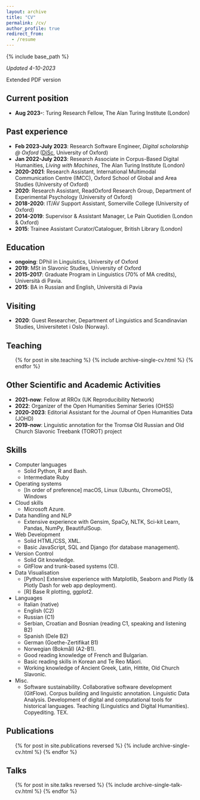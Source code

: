 ```yaml
---
layout: archive
title: "CV"
permalink: /cv/
author_profile: true
redirect_from:
  - /resume
---
```


{% include base_path %}

<p><i> Updated 4-10-2023</i></p>

<a href="/images/CV-Pedrazzini.pdf"><i class="fas fa-file-pdf"></i></a> Extended PDF version

## Current position
* **Aug 2023-**: Turing Research Fellow, The Alan Turing Institute (London)

## Past experience
* **Feb 2023-July 2023**: Research Software Engineer, *Digital scholarship @ Oxford* ([DiSc](https://digitalscholarship.web.ox.ac.uk/what-digital-scholarship-oxford), University of Oxford)
* **Jan 2022-July 2023**: Research Associate in Corpus-Based Digital Humanities, *Living with Machines*, The Alan Turing Institute (London)
* **2020-2021**: Research Assistant, International Multimodal Communication Centre (IMCC), Oxford School of Global and Area Studies (University of Oxford)
* **2020**: Research Assistant, ReadOxford Research Group, Department of Experimental Psychology (University of Oxford)
* **2018-2020**: IT/AV Support Assistant, Somerville College (University of Oxford)
* **2014-2019**: Supervisor & Assistant Manager, Le Pain Quotidien (London & Oxford)
* **2015**: Trainee Assistant Curator/Cataloguer, British Library (London)

## Education
* **ongoing**: DPhil in Linguistics, University of Oxford
* **2019**: MSt in Slavonic Studies, University of Oxford
* **2015-2017**: Graduate Program in Linguistics (70% of MA credits), Università di Pavia.
* **2015**: BA in Russian and English, Università di Pavia

## Visiting
* **2020**: Guest Researcher, Department of Linguistics and Scandinavian Studies, Universitetet i Oslo (Norway).


## Teaching
  <ul>{% for post in site.teaching %}
    {% include archive-single-cv.html %}
  {% endfor %}</ul>

## Other Scientific and Academic Activities
* **2021-now**: Fellow at RROx (UK Reproducibility Network) <a href="https://ox.ukrn.org/people/#NiloPedrazzini"><i class="fas fa-external-link-alt"></i></a>
* **2022**: Organizer of the Open Humanities Seminar Series (OHSS) <a href="https://openhumanitiesseminar.github.io"><i class="fas fa-external-link-alt"></i></a>
* **2020-2023**: Editorial Assistant for the Journal of Open Humanities Data (JOHD) <a href="https://openhumanitiesdata.metajnl.com"><i class="fas fa-external-link-alt"></i></a>
* **2019-now**: Linguistic annotation for the Tromsø Old Russian and Old Church Slavonic Treebank (TOROT) <a href="http://torottreebank.github.io"><i class="fas fa-external-link-alt"></i></a> project

## Skills
* Computer languages
  * Solid Python, R and Bash. 
  * Intermediate Ruby
* Operating systems
  * [In order of preference] macOS, Linux (Ubuntu, ChromeOS), Windows
* Cloud skills 
  * Microsoft Azure.
* Data handling and NLP
  * Extensive experience with Gensim, SpaCy, NLTK, Sci-kit Learn, Pandas, NumPy, BeautifulSoup.
* Web Development
  * Solid HTML/CSS, XML. 
  * Basic JavaScript, SQL and Django (for database management).
* Version Control
  * Solid Git knowledge. 
  * GitFlow and trunk-based systems (CI).
* Data Visualisation
  * [Python] Extensive experience with Matplotlib, Seaborn and Plotly (& Plotly Dash for web app deployment). 
  * [R] Base R plotting, ggplot2.
* Languages
  * Italian (native) 
  * English (C2)
  * Russian (C1)
  * Serbian, Croatian and Bosnian (reading C1, speaking and listening B2)
  * Spanish (Dele B2)
  * German (Goethe-Zertifikat B1)
  * Norwegian (Bokmål) (A2-B1). 
  * Good reading knowledge of French and Bulgarian. 
  * Basic reading skills in Korean and Te Reo Māori. 
  * Working knowledge of Ancient Greek, Latin, Hittite, Old Church Slavonic.
* Misc.
  * Software sustainability. Collaborative software development (GitFlow). Corpus building and linguistic annotation. Linguistic Data Analysis. Development of digital and computational tools for historical languages. Teaching (Linguistics and Digital Humanities). Copyediting. TEX.

## Publications
  <ul>{% for post in site.publications reversed %}
    {% include archive-single-cv.html %}
  {% endfor %}</ul>
  
## Talks
  <ul>{% for post in site.talks reversed %}
    {% include archive-single-talk-cv.html %}
  {% endfor %}</ul>